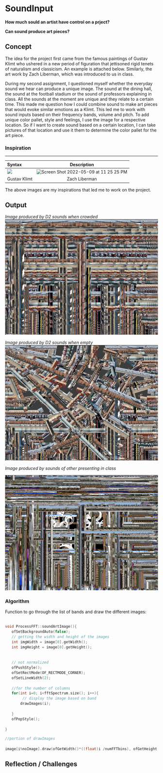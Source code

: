 # SoundInput

**How much sould an artist have control on a prject?**

**Can sound produce art pieces?**

## Concept

The idea for the project first came from the famous paintings of Gustav Klimt who ushered in a new period of figuration that jettisoned rigid tenets of naturalism and classicism. An example is attached below. Similarly, the art work by Zach Liberman, which was introduced to us in class. 

During my second assignment, I questioned myself whether the everyday sound we hear can produce a unique image. The sound at the dining hall, the sound at the football stadium or the sound of professors explaining in class. All the sounds at the moment are unique and they relate to a certain time. This made me question how I could combine sound to make art pieces that would evoke similar emotions as a Klimt. This led me to work with sound inputs based on their frequency bands, volume and pitch. To add unique color pallet, style and feelings, I use the image for a respective location. So if I want to create sound based on a certain location, I can take pictures of that location and use it them to determine the color pallet for the art piece.  

### Inspiration
---
| Syntax      | Description | 
| :---        |    :----:   |   
| ![](https://www.klimtgallery.org/thumbnail/45000/45454/mini_normal/Apple-Tree-I.jpg?ts=1459229076)   | <img width="618" alt="Screen Shot 2022-05-09 at 11 25 25 PM" src="https://user-images.githubusercontent.com/25387553/167482853-e4c07fbe-3219-4245-a50a-916a9ba8de4d.png">      |  
| Gustav Klimt   | Zach Liberman        |  

The above images are my inspirations that led me to work on the project. 

## Output

*Image produced by D2 sounds when crowded*
![](bin/output/D2.png)

*Image produced by D2 sounds when empty*
![](bin/output/D2_Not_Crowded.png)

*Image produced by sounds of other presenting in class* 

![](bin/output/sound%20in%20class.png)

### Algorithm


 Function to go through the list of bands and draw the different images:
 
 ```C++
 
 void ProcessFFT::soundArtImage(){
    ofSetBackgroundAuto(false);
    // getting the width and height of the images
    int imgWidth = image[0].getWidth();
    int imgHeight = image[0].getHeight();
    
    
    // not normalized
    ofPushStyle();
    ofSetRectMode(OF_RECTMODE_CORNER);
    ofSetLineWidth(2);
    
    //for the number of columns
    for(int i=0; i<fftSpectrum.size(); i++){
         // display the image based on band
        drawImages(i);
           
    }
    ofPopStyle();
   
}

 
 ```
 
 ```c++
 //portion of drawImages
 
 image[i%noImage].draw(ofGetWidth()*((float)i /numFFTbins), ofGetHeight() , ofGetWidth() /numFFTbins, -ofMap(fftSpectrum[i], 0, volumeRange, 0, ofGetHeight()  ));

 ```


## Reflection / Challenges

<!-- shapes
colors
rules
concept
story -->

